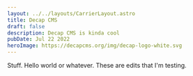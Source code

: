 ```yaml
---
layout: ../../layouts/CarrierLayout.astro
title: Decap CMS
draft: false
description: Decap CMS is kinda cool
pubDate: Jul 22 2022
heroImage: https://decapcms.org/img/decap-logo-white.svg
---
```

Stuff. Hello world or whatever. These are edits that I'm testing.
